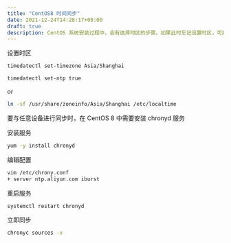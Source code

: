 ```yaml
---
title: "CentOS8 时间同步"
date: 2021-12-24T14:28:17+08:00
draft: true
description: CentOS 系统安装过程中，会有选择时区的步骤。如果此时忘记设置时区，可能导致系统时间与本地时间不同步。使得一些应用程序的时间戳发生错乱，出现各种Error。
---
```






设置时区

```bash
timedatectl set-timezone Asia/Shanghai
```

```bash
timedatectl set-ntp true
```

or

```bash
ln -sf /usr/share/zoneinfo/Asia/Shanghai /etc/localtime
```



要与任意设备进行同步时，在 CentOS 8 中需要安装 chronyd 服务

安装服务

```bash
yum -y install chronyd
```

编辑配置

```bash
vim /etc/chrony.conf
+ server ntp.aliyun.com iburst
```

重启服务

```bash
systemctl restart chronyd
```

立即同步

```bash
chronyc sources -v
```

 
